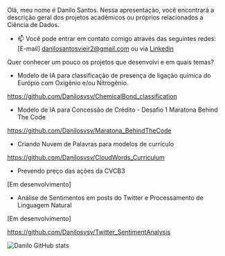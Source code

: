 Olá, meu nome é Danilo Santos. Nessa apresentação, você encontrará a descrição geral dos projetos acadêmicos ou próprios relacionados a Ciência de Dados.

- 📫 Você pode entrar em contato comigo através das seguintes redes: [E-mail] danilosantosvieir2@gmail.com ou via [Linkedin](https://www.linkedin.com/in/danilo-santos-21a6421b0/)

Quer conhecer um pouco os projetos que desenvolvi e em quais temas? 

- Modelo de IA para classificação de presença de ligação química do Európio com Oxigênio e/ou Nitrogênio.

https://github.com/Danilosvsv/ChemicalBond_classification

- Modelo de IA para Concessão de Crédito - Desafio 1 Maratona Behind The Code

https://github.com/Danilosvsv/Maratona_BehindTheCode

- Criando Nuvem de Palavras para modelos de currículo

https://github.com/Danilosvsv/CloudWords_Curriculum

- Prevendo preço das ações da CVCB3

[Em desenvolvimento]

- Análise de Sentimentos em posts do Twitter e Processamento de Linguagem Natural 

[Em desenvolvimento]

https://github.com/Danilosvsv/Twitter_SentimentAnalysis


![Danilo GitHub stats](https://github-readme-stats.vercel.app/api?username=Danilosvsv&show_icons=true&theme=radical)

<!--
**Danilosvsv/Danilosvsv** is a ✨ _special_ ✨ repository because its `README.md` (this file) appears on your GitHub profile.

Here are some ideas to get you started:

- 🔭 I’m currently working on ...
- 🌱 I’m currently learning ...
- 👯 I’m looking to collaborate on ...
- 🤔 I’m looking for help with ...
- 💬 Ask me about ...
- 📫 How to reach me: ...
- 😄 Pronouns: ...
- ⚡ Fun fact: ...
-->
